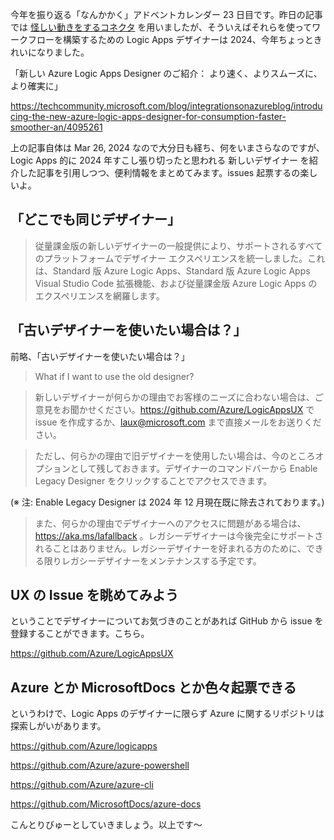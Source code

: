 今年を振り返る「なんかかく」アドベントカレンダー 23 日目です。昨日の記事では [怪しい動きをするコネクタ](https://qiita.com/e99h2121/items/5693f418d24951ae02e8) を用いましたが、そういえばそれらを使ってワークフローを構築するための Logic Apps デザイナーは 2024、今年ちょっときれいになりました。

「新しい Azure Logic Apps Designer のご紹介： より速く、よりスムーズに、より確実に」

https://techcommunity.microsoft.com/blog/integrationsonazureblog/introducing-the-new-azure-logic-apps-designer-for-consumption-faster-smoother-an/4095261

上の記事自体は Mar 26, 2024 なので大分日も経ち、何をいまさらなのですが、Logic Apps 的に 2024 年すこし張り切ったと思われる 新しいデザイナー を紹介した記事を引用しつつ、便利情報をまとめてみます。issues 起票するの楽しいよ。

## 「どこでも同じデザイナー」

> 従量課金版の新しいデザイナーの一般提供により、サポートされるすべてのプラットフォームでデザイナー エクスペリエンスを統一しました。これは、Standard 版 Azure Logic Apps、Standard 版 Azure Logic Apps Visual Studio Code 拡張機能、および従量課金版 Azure Logic Apps のエクスペリエンスを網羅します。

## 「古いデザイナーを使いたい場合は？」

前略、「古いデザイナーを使いたい場合は？」

> What if I want to use the old designer?

> 新しいデザイナーが何らかの理由でお客様のニーズに合わない場合は、ご意見をお聞かせください。https://github.com/Azure/LogicAppsUX で issue を作成するか、laux@microsoft.com まで直接メールをお送りください。

> ただし、何らかの理由で旧デザイナーを使用したい場合は、今のところオプションとして残しておきます。デザイナーのコマンドバーから Enable Legacy Designer をクリックすることでアクセスできます。

(※ 注: Enable Legacy Designer は 2024 年 12 月現在既に除去されております。)

> また、何らかの理由でデザイナーへのアクセスに問題がある場合は、https://aka.ms/lafallback 。レガシーデザイナーは今後完全にサポートされることはありません。レガシーデザイナーを好まれる方のために、できる限りレガシーデザイナーをメンテナンスする予定です。

## UX の Issue を眺めてみよう

ということでデザイナーについてお気づきのことがあれば GitHub から issue を登録することができます。こちら。

https://github.com/Azure/LogicAppsUX



## Azure とか MicrosoftDocs とか色々起票できる 

というわけで、Logic Apps のデザイナーに限らず Azure に関するリポジトリは探索しがいがあります。

https://github.com/Azure/logicapps

https://github.com/Azure/azure-powershell

https://github.com/Azure/azure-cli

https://github.com/MicrosoftDocs/azure-docs

こんとりびゅーとしていきましょう。以上です～
